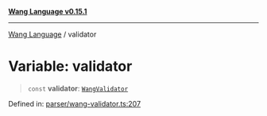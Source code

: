 [**Wang Language v0.15.1**](../README.md)

***

[Wang Language](../globals.md) / validator

# Variable: validator

> `const` **validator**: [`WangValidator`](../classes/WangValidator.md)

Defined in: [parser/wang-validator.ts:207](https://github.com/artpar/wang/blob/6fd47f3c686112dedb036605c4793069ac5c3882/src/parser/wang-validator.ts#L207)
